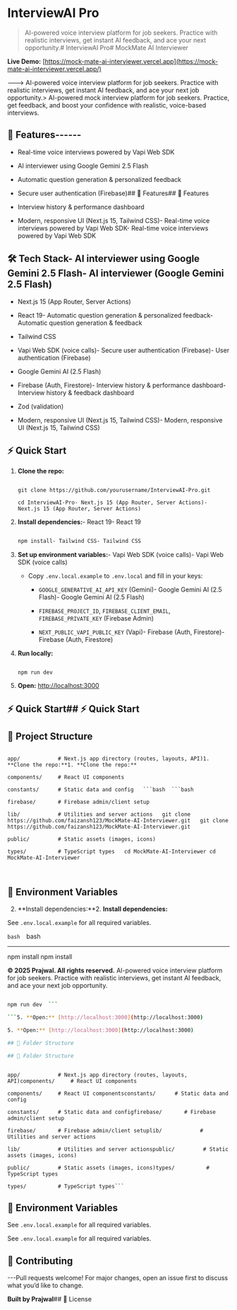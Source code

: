 # InterviewAI Pro



> AI-powered voice interview platform for job seekers. Practice with realistic interviews, get instant AI feedback, and ace your next opportunity.# InterviewAI Pro# MockMate AI Interviewer



**Live Demo:** [https://mock-mate-ai-interviewer.vercel.app](https://mock-mate-ai-interviewer.vercel.app/)



---> AI-powered voice interview platform for job seekers. Practice with realistic interviews, get instant AI feedback, and ace your next job opportunity.> AI-powered mock interview platform for job seekers. Practice, get feedback, and boost your confidence with realistic, voice-based interviews.



## 🚀 Features------

- Real-time voice interviews powered by Vapi Web SDK

- AI interviewer using Google Gemini 2.5 Flash

- Automatic question generation & personalized feedback

- Secure user authentication (Firebase)## 🚀 Features## 🚀 Features

- Interview history & performance dashboard

- Modern, responsive UI (Next.js 15, Tailwind CSS)- Real-time voice interviews powered by Vapi Web SDK- Real-time voice interviews powered by Vapi Web SDK



## 🛠️ Tech Stack- AI interviewer using Google Gemini 2.5 Flash- AI interviewer (Google Gemini 2.5 Flash)

- Next.js 15 (App Router, Server Actions)

- React 19- Automatic question generation & personalized feedback- Automatic question generation & feedback

- Tailwind CSS

- Vapi Web SDK (voice calls)- Secure user authentication (Firebase)- User authentication (Firebase)

- Google Gemini AI (2.5 Flash)

- Firebase (Auth, Firestore)- Interview history & performance dashboard- Interview history & feedback dashboard

- Zod (validation)

- Modern, responsive UI (Next.js 15, Tailwind CSS)- Modern, responsive UI (Next.js 15, Tailwind CSS)

## ⚡ Quick Start



1. **Clone the repo:**

   ```bash## 🛠️ Tech Stack## 🛠️ Tech Stack

   git clone https://github.com/yourusername/InterviewAI-Pro.git

   cd InterviewAI-Pro- Next.js 15 (App Router, Server Actions)- Next.js 15 (App Router, Server Actions)

   ```

2. **Install dependencies:**- React 19- React 19

   ```bash

   npm install- Tailwind CSS- Tailwind CSS

   ```

3. **Set up environment variables:**- Vapi Web SDK (voice calls)- Vapi Web SDK (voice calls)

   - Copy `.env.local.example` to `.env.local` and fill in your keys:

     - `GOOGLE_GENERATIVE_AI_API_KEY` (Gemini)- Google Gemini AI (2.5 Flash)- Google Gemini AI (2.5 Flash)

     - `FIREBASE_PROJECT_ID`, `FIREBASE_CLIENT_EMAIL`, `FIREBASE_PRIVATE_KEY` (Firebase Admin)

     - `NEXT_PUBLIC_VAPI_PUBLIC_KEY` (Vapi)- Firebase (Auth, Firestore)- Firebase (Auth, Firestore)

4. **Run locally:**

   ```bash- Zod (validation)- Zod (validation)

   npm run dev

   ```

5. **Open:** [http://localhost:3000](http://localhost:3000)

## ⚡ Quick Start## ⚡ Quick Start

## 📁 Project Structure



```

app/            # Next.js app directory (routes, layouts, API)1. **Clone the repo:**1. **Clone the repo:**

components/     # React UI components

constants/      # Static data and config   ```bash	```bash

firebase/       # Firebase admin/client setup

lib/            # Utilities and server actions   git clone https://github.com/faizansh123/MockMate-AI-Interviewer.git	git clone https://github.com/faizansh123/MockMate-AI-Interviewer.git

public/         # Static assets (images, icons)

types/          # TypeScript types   cd MockMate-AI-Interviewer	cd MockMate-AI-Interviewer

```

   ```	```

## 📝 Environment Variables

2. **Install dependencies:**2. **Install dependencies:**

See `.env.local.example` for all required variables.

   ```bash	```bash

---

   npm install	npm install

**© 2025 Prajwal. All rights reserved.**
    AI-powered voice interview platform for job seekers. Practice with realistic interviews, get instant AI feedback, and ace your next job opportunity.
   ```	```


   ```bash	npm run dev

   npm run dev	```

   ```5. **Open:** [http://localhost:3000](http://localhost:3000)

5. **Open:** [http://localhost:3000](http://localhost:3000)

## 📁 Folder Structure

## 📁 Folder Structure

```

```app/            # Next.js app directory (routes, layouts, API)

app/            # Next.js app directory (routes, layouts, API)components/     # React UI components

components/     # React UI componentsconstants/      # Static data and config

constants/      # Static data and configfirebase/       # Firebase admin/client setup

firebase/       # Firebase admin/client setuplib/            # Utilities and server actions

lib/            # Utilities and server actionspublic/         # Static assets (images, icons)

public/         # Static assets (images, icons)types/          # TypeScript types

types/          # TypeScript types```

```


## 📝 Environment Variables
See `.env.local.example` for all required variables.

See `.env.local.example` for all required variables.

## 🤝 Contributing

---Pull requests welcome! For major changes, open an issue first to discuss what you’d like to change.



**Built by Prajwal**## 📄 License

